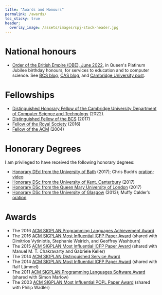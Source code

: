 ```yaml
---
title: "Awards and Honours"
permalink: /awards/
toc_sticky: true
header:
  overlay_image: /assets/images/spj-stock-header.jpg
---
```


# National honours

* [Order of the British Empire (OBE), June 2022](https://en.wikipedia.org/wiki/2022_Birthday_Honours), in Queen's Platinum Jubilee birthday honours,
  for services to education and to computer science.
  See [BCS blog](https://www.bcs.org/articles-opinion-and-research/computer-scientist-and-educationalist-prof-simon-peyton-jones-to-receive-obe/),
  [CAS blog](https://www.computingatschool.org.uk/news-and-blogs/2022/may/professor-simon-peyton-jones-receives-obe-in-queen-s-birthday-honours), and [Cambridge University post](https://www.cam.ac.uk/stories/Birthday-Honours-2022).

# Fellowships

* [Distinguished Honorary Fellow of the Cambridge University Department of Computer Science and Technology](https://www.cst.cam.ac.uk/) (2022).
* [Distinguished Fellow of the BCS](https://www.bcs.org/events/awards-and-competitions/distinguished-fellowship-distfbcs/roll-of-distinguished-fellows/simon-peyton-jones/) (2017)
* [Fellow of the Royal Society](https://royalsociety.org/people/simon-peyton-jones-12889/) (2016)
* [Fellow of the ACM](https://awards.acm.org/award_winners/peyton-jones_2286110) (2004)

# Honorary Degrees

I am privileged to have received the following honorary degrees:

* [Honorary DEd from the University of Bath](https://www.bath.ac.uk/corporate-information/honorary-graduates-2010-to-2019/) (2017); Chris Budd’s [oration](https://www.bath.ac.uk/corporate-information/professor-simon-peyton-jones-oration/); [video](https://vimeo.com/224453771)
* [Honorary DSc from the University of Kent, Canterbury](https://blogs.kent.ac.uk/unikentcomp-news/2017/07/24/simon-peyton-jones/) (2017)
* [Honorary DSc from the Queen Mary University of London](https://www.qmul.ac.uk/alumni/notablealumni/honorarygraduates/#p) (2017)
* [Honorary DSc from the University of Glasgow](https://www.gla.ac.uk/schools/computing/news/newsitem/?id=23) (2013); Muffy Calder’s [oration](http://www.dcs.gla.ac.uk/~muffy/SPJ_oration.pdf)


# Awards

* The 2016 [ACM SIGPLAN Programming Languages Achievement Award](http://www.sigplan.org/Awards/Achievement/)
* The 2016 [ACM SIGPLAN Most Influential ICFP Paper Award](http://www.sigplan.org/Awards/ICFP/) (shared with Dimitrios Vytiniotis, Stephanie Weirich, and Geoffrey Washburn)
* The 2015 [ACM SIGPLAN Most Influential ICFP Paper Award](http://www.sigplan.org/Awards/ICFP/) (shared with Manuel M. T. Chakravarty and Gabriele Keller)
* The 2014 [ACM SIGPLAN Distinguished Service Award](http://www.sigplan.org/Awards/Service/)
* The 2014 [ACM SIGPLAN Most Influential ICFP Paper Award](http://www.sigplan.org/Awards/Service/) (shared with Ralf Lämmel)
* The 2011 [ACM SIGPLAN Programming Languages Software Award](http://www.sigplan.org/Awards/Software/) (shared with Simon Marlow)
* The 2003 [ACM SIGPLAN Most Influential POPL Paper Award](http://www.sigplan.org/Awards/POPL/) (shared with Philip Wadler)
